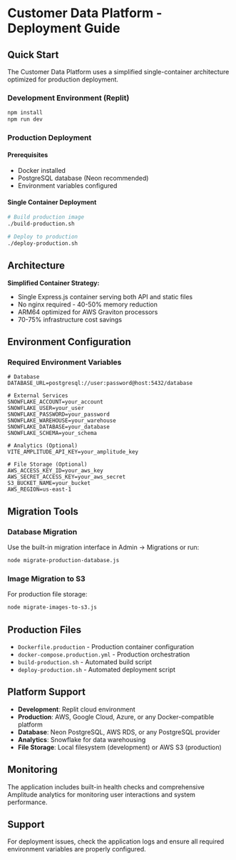 # Customer Data Platform - Deployment Guide

## Quick Start

The Customer Data Platform uses a simplified single-container architecture optimized for production deployment.

### Development Environment (Replit)
```bash
npm install
npm run dev
```

### Production Deployment

#### Prerequisites
- Docker installed
- PostgreSQL database (Neon recommended)
- Environment variables configured

#### Single Container Deployment
```bash
# Build production image
./build-production.sh

# Deploy to production
./deploy-production.sh
```

## Architecture

**Simplified Container Strategy:**
- Single Express.js container serving both API and static files
- No nginx required - 40-50% memory reduction
- ARM64 optimized for AWS Graviton processors
- 70-75% infrastructure cost savings

## Environment Configuration

### Required Environment Variables
```env
# Database
DATABASE_URL=postgresql://user:password@host:5432/database

# External Services
SNOWFLAKE_ACCOUNT=your_account
SNOWFLAKE_USER=your_user
SNOWFLAKE_PASSWORD=your_password
SNOWFLAKE_WAREHOUSE=your_warehouse
SNOWFLAKE_DATABASE=your_database
SNOWFLAKE_SCHEMA=your_schema

# Analytics (Optional)
VITE_AMPLITUDE_API_KEY=your_amplitude_key

# File Storage (Optional)
AWS_ACCESS_KEY_ID=your_aws_key
AWS_SECRET_ACCESS_KEY=your_aws_secret
S3_BUCKET_NAME=your_bucket
AWS_REGION=us-east-1
```

## Migration Tools

### Database Migration
Use the built-in migration interface in Admin → Migrations or run:
```bash
node migrate-production-database.js
```

### Image Migration to S3
For production file storage:
```bash
node migrate-images-to-s3.js
```

## Production Files

- `Dockerfile.production` - Production container configuration
- `docker-compose.production.yml` - Production orchestration
- `build-production.sh` - Automated build script
- `deploy-production.sh` - Automated deployment script

## Platform Support

- **Development**: Replit cloud environment
- **Production**: AWS, Google Cloud, Azure, or any Docker-compatible platform
- **Database**: Neon PostgreSQL, AWS RDS, or any PostgreSQL provider
- **Analytics**: Snowflake for data warehousing
- **File Storage**: Local filesystem (development) or AWS S3 (production)

## Monitoring

The application includes built-in health checks and comprehensive Amplitude analytics for monitoring user interactions and system performance.

## Support

For deployment issues, check the application logs and ensure all required environment variables are properly configured.